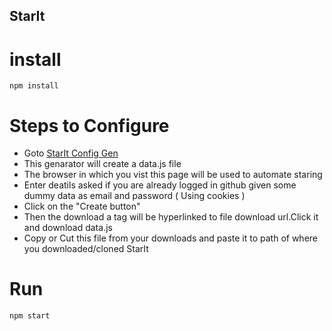 ## StarIt

# install

```
npm install
```
# Steps to Configure

- Goto [StarIt Config Gen](https://8g6.github.io/StartIt-Config-Gen/)
- This genarator will create a data.js file
- The browser in which you vist this page will be used to automate staring
- Enter deatils asked if you are already logged in github given some dummy data as email and password ( Using cookies )
- Click on the "Create button"
- Then the download a tag will be hyperlinked to file download url.Click it and download data.js
- Copy or Cut this file from your downloads and paste it to path of where you downloaded/cloned StarIt

# Run

```
npm start
```
